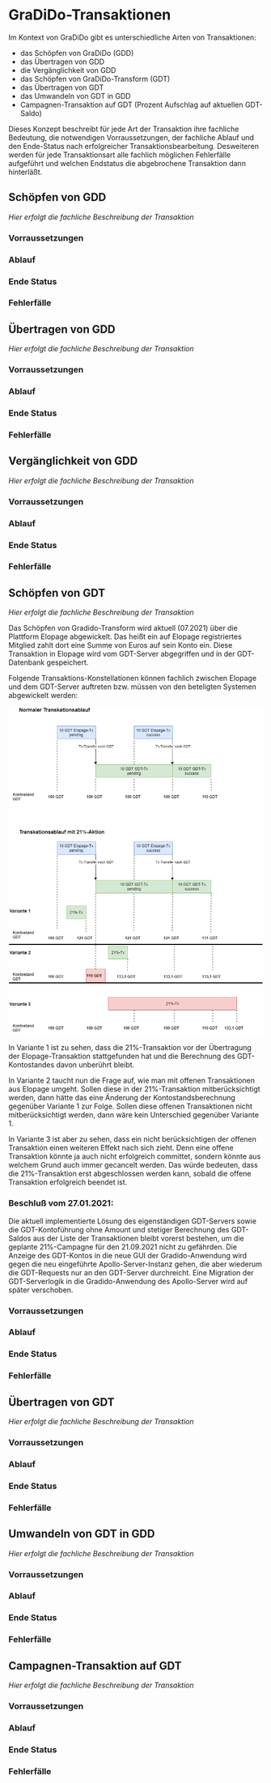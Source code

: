 # GraDiDo-Transaktionen

Im Kontext von GraDiDo gibt es unterschiedliche Arten von Transaktionen:

* das Schöpfen von GraDiDo (GDD)
* das Übertragen von GDD
* die Vergänglichkeit von GDD
* das Schöpfen von GraDiDo-Transform (GDT)
* das Übertragen von GDT
* das Umwandeln von GDT in GDD
* Campagnen-Transaktion auf GDT (Prozent Aufschlag auf aktuellen GDT-Saldo)

Dieses Konzept beschreibt für jede Art der Transaktion ihre fachliche Bedeutung, die notwendigen Vorraussetzungen, der fachliche Ablauf und den Ende-Status nach erfolgreicher Transaktionsbearbeitung. Desweiteren werden für jede Transaktionsart alle fachlich möglichen Fehlerfälle aufgeführt und welchen Endstatus die abgebrochene Transaktion dann hinterläßt.

## Schöpfen von GDD

*Hier erfolgt die fachliche Beschreibung der Transaktion*

### Vorraussetzungen

### Ablauf

### Ende Status

### Fehlerfälle

## Übertragen von GDD

*Hier erfolgt die fachliche Beschreibung der Transaktion*

### Vorraussetzungen

### Ablauf

### Ende Status

### Fehlerfälle

## Vergänglichkeit von GDD

*Hier erfolgt die fachliche Beschreibung der Transaktion*

### Vorraussetzungen

### Ablauf

### Ende Status

### Fehlerfälle

## Schöpfen von GDT

*Hier erfolgt die fachliche Beschreibung der Transaktion*

Das Schöpfen von Gradido-Transform wird aktuell (07.2021) über die Plattform Elopage abgewickelt. Das heißt ein auf Elopage registriertes Mitglied zahlt dort eine Summe von Euros auf sein Konto ein. Diese Transaktion in Elopage wird vom GDT-Server abgegriffen und in der GDT-Datenbank gespeichert.

Folgende Transaktions-Konstellationen können fachlich zwischen Elopage und dem GDT-Server auftreten bzw. müssen von den beteligten Systemen abgewickelt werden:

![Elopage-GDT-Transaktionen](./image/Elopage-GDT-Transaktionen.png)

In Variante 1 ist zu sehen, dass die 21%-Transaktion vor der Übertragung der Elopage-Transaktion stattgefunden hat und die Berechnung des GDT-Kontostandes davon unberührt bleibt.

In Variante 2 taucht nun die Frage auf, wie man mit offenen Transaktionen aus Elopage umgeht. Sollen diese in der 21%-Transaktion mitberücksichtigt werden, dann hätte das eine Änderung der Kontostandsberechnung gegenüber Variante 1 zur Folge. Sollen diese offenen Transaktionen nicht mitberücksichtigt werden, dann wäre kein Unterschied gegenüber Variante 1.

In Variante 3 ist aber zu sehen, dass ein nicht berücksichtigen der offenen Transaktion einen weiteren Effekt nach sich zieht. Denn eine offene Transaktion könnte ja auch nicht erfolgreich committet, sondern könnte aus welchem Grund auch immer gecancelt werden. Das würde bedeuten, dass die 21%-Transaktion erst abgeschlossen werden kann, sobald die offene Transaktion erfolgreich beendet ist.

### Beschluß vom 27.01.2021:

Die aktuell implementierte Lösung des eigenständigen GDT-Servers sowie die GDT-Kontoführung ohne Amount und stetiger Berechnung des GDT-Saldos aus der Liste der Transaktionen bleibt vorerst bestehen, um die geplante 21%-Campagne für den 21.09.2021 nicht zu gefährden. Die Anzeige des GDT-Kontos in die neue GUI der Gradido-Anwendung wird gegen die neu eingeführte Apollo-Server-Instanz gehen, die aber wiederum die GDT-Requests nur an den GDT-Server durchreicht. Eine  Migration der GDT-Serverlogik in die Gradido-Anwendung des Apollo-Server wird auf später verschoben.


### Vorraussetzungen

### Ablauf

### Ende Status

### Fehlerfälle

## Übertragen von GDT

*Hier erfolgt die fachliche Beschreibung der Transaktion*

### Vorraussetzungen

### Ablauf

### Ende Status

### Fehlerfälle

## Umwandeln von GDT in GDD

*Hier erfolgt die fachliche Beschreibung der Transaktion*

### Vorraussetzungen

### Ablauf

### Ende Status

### Fehlerfälle


## Campagnen-Transaktion auf GDT

*Hier erfolgt die fachliche Beschreibung der Transaktion*

### Vorraussetzungen

### Ablauf

### Ende Status

### Fehlerfälle
